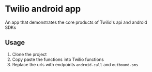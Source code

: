 # Twilio android app

An app that demonstrates the core products of Twilio's api and android SDKs

## Usage

1. Clone the project
2. Copy paste the functions into Twilio functions
3. Replace the urls with endpoints `android-call` and `outbound-sms`


